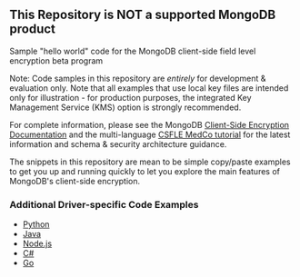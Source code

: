 ## This Repository is NOT a supported MongoDB product

Sample "hello world" code for the MongoDB client-side field level encryption beta program 

Note: Code samples in this repository are _entirely_ for development & evaluation only. Note that all examples that use local key files are intended only for illustration - for production purposes, the integrated Key Management Service (KMS) option is strongly recommended. 

For complete information, please see the MongoDB [Client-Side Encryption Documentation](https://docs.mongodb.com/master/core/security-client-side-encryption/) and the multi-language [CSFLE MedCo tutorial](https://docs.mongodb.com/ecosystem/use-cases/client-side-field-level-encryption-guide/) for the latest information and schema & security architecture guidance.

The snippets in this repository are mean to be simple copy/paste examples to get you up and running quickly to let you explore the main features of MongoDB's client-side encryption.


### Additional Driver-specific Code Examples

- [Python](https://github.com/mongodb/mongo-python-driver/blob/master/doc/examples/encryption.rst)
- [Java](https://mongodb.github.io/mongo-java-driver/3.11/driver/tutorials/client-side-encryption/#examples)
- [Node.js](https://github.com/mongodb/node-mongodb-native/blob/master/docs/reference/content/reference/client-side-encryption.md)
- [C#](https://mongodb.github.io/mongo-csharp-driver/2.10/reference/driver/crud/client_side_encryption/#examples)
- [Go](https://godoc.org/go.mongodb.org/mongo-driver/mongo#hdr-Client_Side_Encryption)
